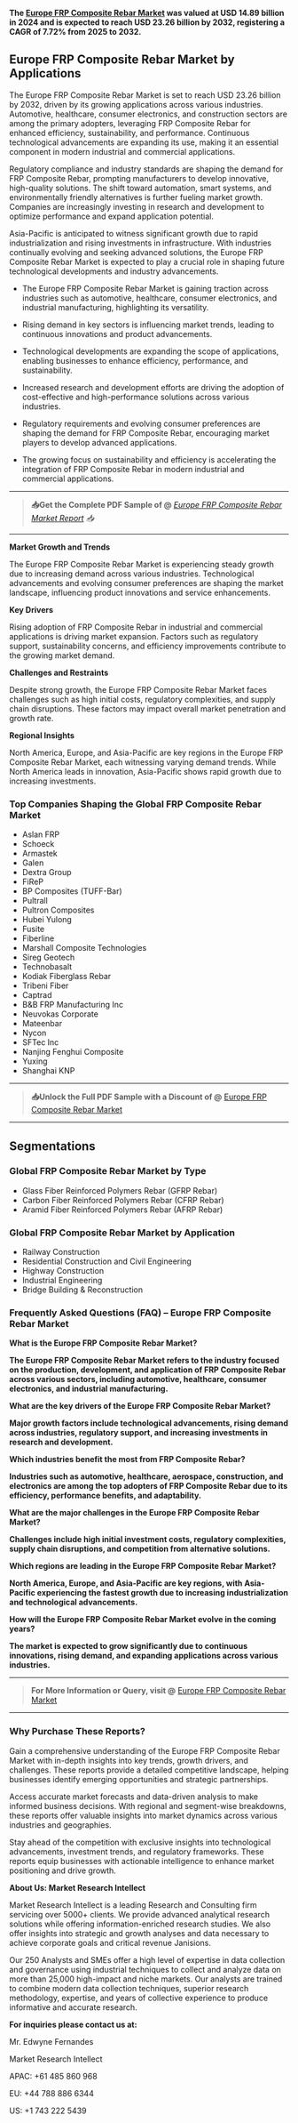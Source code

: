 <p><strong>The <a href="https://www.marketresearchintellect.com/download-sample/?rid=936404&amp;utm_source=Pulse-April-Europe&amp;utm_medium=852">Europe FRP Composite Rebar Market</a> was valued at USD 14.89 billion in 2024 and is expected to reach USD 23.26 billion by 2032, registering a CAGR of 7.72% from 2025 to 2032.</strong></p><h2>Europe FRP Composite Rebar Market by Applications&nbsp;</h2><p><p>The Europe FRP Composite Rebar Market is set to reach USD 23.26 billion by 2032, driven by its growing applications across various industries. Automotive, healthcare, consumer electronics, and construction sectors are among the primary adopters, leveraging FRP Composite Rebar for enhanced efficiency, sustainability, and performance. Continuous technological advancements are expanding its use, making it an essential component in modern industrial and commercial applications.</p><p>Regulatory compliance and industry standards are shaping the demand for FRP Composite Rebar, prompting manufacturers to develop innovative, high-quality solutions. The shift toward automation, smart systems, and environmentally friendly alternatives is further fueling market growth. Companies are increasingly investing in research and development to optimize performance and expand application potential.</p><p>Asia-Pacific is anticipated to witness significant growth due to rapid industrialization and rising investments in infrastructure. With industries continually evolving and seeking advanced solutions, the Europe FRP Composite Rebar Market is expected to play a crucial role in shaping future technological developments and industry advancements.</p></p><ul><li><p>The Europe FRP Composite Rebar Market is gaining traction across industries such as automotive, healthcare, consumer electronics, and industrial manufacturing, highlighting its versatility.</p></li><li><p>Rising demand in key sectors is influencing market trends, leading to continuous innovations and product advancements.</p></li><li><p>Technological developments are expanding the scope of applications, enabling businesses to enhance efficiency, performance, and sustainability.</p></li><li><p>Increased research and development efforts are driving the adoption of cost-effective and high-performance solutions across various industries.</p></li><li><p>Regulatory requirements and evolving consumer preferences are shaping the demand for FRP Composite Rebar, encouraging market players to develop advanced applications.</p></li><li><p>The growing focus on sustainability and efficiency is accelerating the integration of FRP Composite Rebar in modern industrial and commercial applications.</p></li></ul><hr /><blockquote><p><strong><span class="font-[700]">📥Get the Complete PDF Sample of @ </span></strong><em><span class="font-[700]"><a href="https://www.marketresearchintellect.com/download-sample/?rid=936404&amp;utm_source=Pulse-April-Europe&amp;utm_medium=852" target="_blank" data-tracking-control-name="article-ssr-frontend-pulse_little-text-block" data-tracking-will-navigate="" data-test-link="">Europe FRP Composite Rebar Market Report</a>&nbsp;📥</span></em></p></blockquote><hr /><p class="" data-start="77" data-end="360"><strong data-start="77" data-end="105">Market Growth and Trends</strong></p><p class="" data-start="77" data-end="360">The Europe FRP Composite Rebar Market is experiencing steady growth due to increasing demand across various industries. Technological advancements and evolving consumer preferences are shaping the market landscape, influencing product innovations and service enhancements.</p><p class="" data-start="362" data-end="606"><strong data-start="362" data-end="377">Key Drivers</strong></p><p class="" data-start="362" data-end="606">Rising adoption of FRP Composite Rebar in industrial and commercial applications is driving market expansion. Factors such as regulatory support, sustainability concerns, and efficiency improvements contribute to the growing market demand.</p><p class="" data-start="608" data-end="849"><strong data-start="608" data-end="637">Challenges and Restraints</strong></p><p class="" data-start="608" data-end="849">Despite strong growth, the Europe FRP Composite Rebar Market faces challenges such as high initial costs, regulatory complexities, and supply chain disruptions. These factors may impact overall market penetration and growth rate.</p><p class="" data-start="851" data-end="1095"><strong data-start="851" data-end="872">Regional Insights</strong></p><p class="" data-start="851" data-end="1095">North America, Europe, and Asia-Pacific are key regions in the Europe FRP Composite Rebar Market, each witnessing varying demand trends. While North America leads in innovation, Asia-Pacific shows rapid growth due to increasing investments.</p><p><h3>Top Companies Shaping the Global FRP Composite Rebar Market </h3><ul><li>Aslan FRP</li><li>Schoeck</li><li>Armastek</li><li>Galen</li><li>Dextra Group</li><li>FiReP</li><li>BP Composites (TUFF-Bar)</li><li>Pultrall</li><li>Pultron Composites</li><li>Hubei Yulong</li><li>Fusite</li><li>Fiberline</li><li>Marshall Composite Technologies</li><li>Sireg Geotech</li><li>Technobasalt</li><li>Kodiak Fiberglass Rebar</li><li>Tribeni Fiber</li><li>Captrad</li><li>B&B FRP Manufacturing Inc</li><li>Neuvokas Corporate</li><li>Mateenbar</li><li>Nycon</li><li>SFTec Inc</li><li>Nanjing Fenghui Composite</li><li>Yuxing</li><li>Shanghai KNP</li></ul></p><hr /><blockquote><p><strong>📥Unlock the Full PDF Sample with a Discount of @</strong> <a href="https://www.marketresearchintellect.com/ask-for-discount/?rid=936404&amp;utm_source=Pulse-April-Europe&amp;utm_medium=852">Europe FRP Composite Rebar Market</a></p></blockquote><hr /><p><h2>Segmentations</h2><h3>Global FRP Composite Rebar Market by Type</h3><ul><li>Glass Fiber Reinforced Polymers Rebar (GFRP Rebar)</li><li>Carbon Fiber Reinforced Polymers Rebar (CFRP Rebar)</li><li>Aramid Fiber Reinforced Polymers Rebar (AFRP Rebar)</li></ul><h3>Global FRP Composite Rebar Market by Application</h3><ul><li>Railway Construction</li><li>Residential Construction and Civil Engineering</li><li>Highway Construction</li><li>Industrial Engineering</li><li>Bridge Building & Reconstruction</li></ul></p><h3><strong>Frequently Asked Questions (FAQ) &ndash; Europe FRP Composite Rebar Market</strong></h3><p><strong>What is the Europe FRP Composite Rebar Market?</strong></p><p><strong>The Europe FRP Composite Rebar Market refers to the industry focused on the production, development, and application of FRP Composite Rebar across various sectors, including automotive, healthcare, consumer electronics, and industrial manufacturing.</strong></p><p><strong>What are the key drivers of the Europe FRP Composite Rebar Market?</strong></p><p><strong>Major growth factors include technological advancements, rising demand across industries, regulatory support, and increasing investments in research and development.</strong></p><p><strong>Which industries benefit the most from FRP Composite Rebar?</strong></p><p><strong>Industries such as automotive, healthcare, aerospace, construction, and electronics are among the top adopters of FRP Composite Rebar due to its efficiency, performance benefits, and adaptability.</strong></p><p><strong>What are the major challenges in the Europe FRP Composite Rebar Market?</strong></p><p><strong>Challenges include high initial investment costs, regulatory complexities, supply chain disruptions, and competition from alternative solutions.</strong></p><p><strong>Which regions are leading in the Europe FRP Composite Rebar Market?</strong></p><p><strong>North America, Europe, and Asia-Pacific are key regions, with Asia-Pacific experiencing the fastest growth due to increasing industrialization and technological advancements.</strong></p><p><strong>How will the Europe FRP Composite Rebar Market evolve in the coming years?</strong></p><p><strong>The market is expected to grow significantly due to continuous innovations, rising demand, and expanding applications across various industries.</strong></p><hr /><blockquote><p><span class="font-[700]"><strong>For More Information or Query, visit&nbsp;@</strong>&nbsp;</span><span class="font-[700]"><a href="https://www.marketresearchintellect.com/product/global-frp-composite-rebar-market/?utm_source=Linkedin&utm_medium=852" target="_blank" data-tracking-control-name="article-ssr-frontend-pulse_little-text-block" data-tracking-will-navigate="" data-test-link="">Europe FRP Composite Rebar Market</a></span></p></blockquote><hr /><h3><strong data-start="0" data-end="31">Why Purchase These Reports?</strong></h3><p class="" data-start="35" data-end="297">Gain a comprehensive understanding of the Europe FRP Composite Rebar Market with in-depth insights into key trends, growth drivers, and challenges. These reports provide a detailed competitive landscape, helping businesses identify emerging opportunities and strategic partnerships.</p><p class="" data-start="299" data-end="540">Access accurate market forecasts and data-driven analysis to make informed business decisions. With regional and segment-wise breakdowns, these reports offer valuable insights into market dynamics across various industries and geographies.</p><p class="" data-start="542" data-end="784">Stay ahead of the competition with exclusive insights into technological advancements, investment trends, and regulatory frameworks. These reports equip businesses with actionable intelligence to enhance market positioning and drive growth.</p><p><strong><span class="font-[700]">About Us: Market Research Intellect</span></strong></p><p><span class="">Market Research Intellect is a leading Research and Consulting firm servicing over 5000+ clients. We provide advanced analytical research solutions while offering information-enriched research studies.&nbsp;</span>We also offer insights into strategic and growth analyses and data necessary to achieve corporate goals and critical revenue Janisions.</p><p><span class="">Our 250 Analysts and SMEs offer a high level of expertise in data collection and governance using industrial techniques to collect and analyze data on more than 25,000 high-impact and niche markets. Our analysts are trained to combine modern data collection techniques, superior research methodology, expertise, and years of collective experience to produce informative and accurate research.</span></p><p><strong>For inquiries please contact us at:</strong></p><p>Mr. Edwyne Fernandes</p><p>Market Research Intellect</p><p>APAC: +61 485 860 968</p><p>EU: +44 788 886 6344</p><p>US: +1 743 222 5439</p>